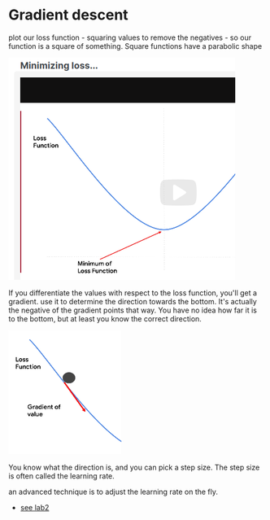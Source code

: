 # Gradient descent

plot our loss function - squaring values to remove the negatives - so our function is a square of something.
Square functions have a parabolic shape 

![](./loss2.png)

If you differentiate the values with respect to the loss function,  you'll get a gradient.
use it to determine the direction towards the bottom.
It's actually the negative of the gradient points that way.
You have no idea how far it is to the bottom, but at least you know the correct direction.

![](./loss3.png)


You know what the direction is, and you can pick a step size.
The step size is often called the learning rate.

an advanced technique is to adjust the learning rate on the fly.

* [see lab2](lab2.md)
